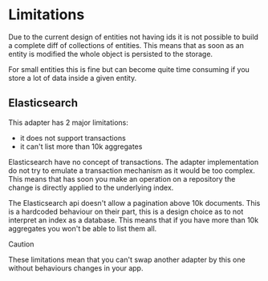# Limitations

Due to the current design of entities not having ids it is not possible to build a complete diff of collections of entities. This means that as soon as an entity is modified the whole object is persisted to the storage.

For small entities this is fine but can become quite time consuming if you store a lot of data inside a given entity.

## Elasticsearch

This adapter has 2 major limitations:
- it does not support transactions
- it can't list more than 10k aggregates

Elasticsearch have no concept of transactions. The adapter implementation do not try to emulate a transaction mechanism as it would be too complex. This means that has soon you make an operation on a repository the change is directly applied to the underlying index.

The Elasticsearch api doesn't allow a pagination above 10k documents. This is a hardcoded behaviour on their part, this is a design choice as to not interpret an index as a database. This means that if you have more than 10k aggregates you won't be able to list them all.

> [!CAUTION]
> These limitations mean that you can't swap another adapter by this one without behaviours changes in your app.
